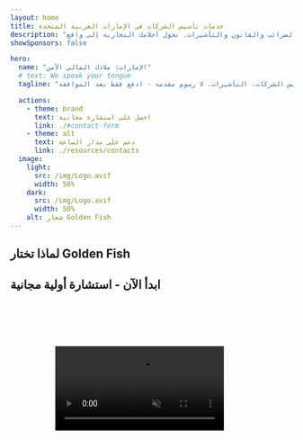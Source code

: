 ```yaml
---
layout: home
title: خدمات تأسيس الشركات في الإمارات العربية المتحدة
description: "خدمات خبيرة في تأسيس الشركات والدعم في الإمارات. حلول تأسيس الشركات والخدمات المصرفية والضرائب والقانون والتأشيرات. نحول أحلامك التجارية إلى واقع."
showSponsors: false

hero:
  name: "الإمارات: ملاذك المالي الآمن"
  # text: We speak your tongue
  tagline: "دعم تجاري شامل: الخدمات المصرفية، تأسيس الشركات، التأشيرات. لا رسوم مقدمة - ادفع فقط بعد الموافقة."

  actions:
    - theme: brand
      text: احصل على استشارة مجانية
      link: ./#contact-form
    - theme: alt
      text: دعم على مدار الساعة
      link: ./resources/contacts
  image:
    light:
      src: /img/Logo.avif
      width: 50%
    dark:
      src: /img/Logo.avif
      width: 50%
    alt: شعار Golden Fish
---
```


<FeatureCards :features="[
  {
    title: 'فتح الحساب المصرفي',
    details: 'افتح حسابات مصرفية شخصية أو تجارية بسهولة مع البنوك الإماراتية الموثوقة.',
    items: [
      'ضمان الموافقة على الحسابات المصرفية للشركات',
      'معدل نجاح 90%',
      '**لا رسوم مقدمة** - ادفع فقط بعد الموافقة',
    ],
    linkText: 'اقرأ المزيد',
    link: './uae-business/offer/banking/',
    icon: {
      light: '/img/iStock-2153786564.avif',
      dark: '/img/iStock-2166793628.avif',
      alt: 'الخدمات المصرفية'
    }
  },
  {
    title: 'التأشيرة الذهبية والإقامة',
    details: 'احصل على **Golden Visa** الإماراتية للإقامة طويلة الأمد مع عملية تقديم سلسة.',
    items: [
      '**لا حاجة لدخول الإمارات كل 6 أشهر**',
      'معدل نجاح 98%',
      '**لا رسوم مقدمة** - ادفع فقط بعد الموافقة',
    ],
    linkText: 'اقرأ المزيد',
    link: './uae-business/offer/golden-visa/',
    icon: {
      light: '/img/iStock-1312241253.avif',
      dark: '/img/ILON MASK ID.webp',
      alt: 'خدمات التأشيرات'
    }
  },
  {
    title: 'دليل تأسيس الشركات',
    details: 'دليل شامل لتأسيس الشركات في Free Zone والشركات الخارجية وMainland والفروع.',
    items: [
      '**ملكية أجنبية 100%** متاحة في Free Zones وMainland',
      'معدلات ضريبية منخفضة - 9% ضريبة شركات فقط',
      'لا قيود على العملات - سهولة إعادة رأس المال'
    ],
    linkText: 'اقرأ المزيد',
    link: './uae-business/company-registration/overview',
    icon: {
      light: '/img/iStock-2051326997.avif',
      dark: '/img/iStock-1448478309.jpg',
      alt: 'دليل تأسيس الشركات'
    }
  },
]" />

<FeatureCards :features="[
  {
    title: 'خدمات الامتثال',
    details: 'يرشدك خبراؤنا خلال متطلبات اللوائح الإماراتية المعقدة، بما في ذلك تقارير ESR وملفات UBO.',
    items: [],
    linkText: 'اقرأ المزيد',
    link: './uae-business/company-registration/ubo',
    icon: {
      light: '/img/iStock-1299393716.avif',
      dark: '/img/iStock-2149731304.avif',
      alt: 'خدمات الامتثال'
    }
  },
  {
    title: 'ضريبة الشركات وضريبة القيمة المضافة',
    details: 'نصائح خبيرة تضمن الامتثال لالتزامات ضريبة الشركات وضريبة القيمة المضافة مع الهيئة الاتحادية للضرائب.',
    items: [],
    linkText: 'اقرأ المزيد',
    link: './uae-business/company-registration/accounting-legal',
    icon: {
      light: '/img/iStock-1018285934.avif',
      dark: '/img/iStock-584576538.avif',
      alt: 'الخدمات الضريبية'
    }
  },
  {
    title: 'الخدمات القانونية',
    details: 'يقدم فريقنا القانوني المشورة حول قوانين الإمارات المتعلقة بعمليات الدمج والاستحواذ وإعادة الهيكلة والتمويل وحل النزاعات.',
    items: [],
    linkText: 'اقرأ المزيد',
    link: './uae-business/company-registration/Protect-Your-Business',
    icon: {
      light: '/img/iStock-650045508.avif',
      dark: '/img/iStock-1498627598.avif',
      alt: 'الخدمات القانونية'
    }
  },
  {
    title: 'المحاسبة والرواتب',
    details: 'يدير محاسبونا الشؤون المالية، ويقدمون خدمات مسك الدفاتر والتسوية والرواتب ودعم التدقيق، مما يوفر تكاليف التوظيف.',
    items: [],
    linkText: 'اقرأ المزيد',
    link: './resources/contacts',
    icon: {
      light: '/img/iStock-1022793868.avif',
      dark: '/img/iStock-1320130292.jpg',
      alt: 'خدمات المحاسبة'
    }
  },
]" />

## لماذا تختار Golden Fish

<BenefitsList :features="[
{
 icon: '💰',
 title: 'رسوم مبنية على النجاح',
 text: '**لا رسوم مقدمة - ادفع فقط بعد الموافقة.** شفافية كاملة بدون تكاليف خفية.'
},
{
 icon: '🔄',
 title: 'حلول متعددة',
 text: 'الوصول إلى البنوك المحلية والدولية. خيارات بديلة في حالة رفض الطلب الأساسي.'
},
{
 icon: '🏦',
 title: 'علاقات مصرفية',
 text: 'شراكات قوية مع كبرى البنوك في الإمارات والبنوك الدولية. تقديم طلبات لبنوك متعددة لزيادة فرص الموافقة.'
},
{
 icon: '📊',
 title: 'إدارة شاملة',
 text: 'معالجة شاملة من التوثيق إلى تفعيل الحساب، مع تحديثات أسبوعية للتقدم وتواصل مباشر مع البنك.'
},
{
 icon: '📝',
 title: 'توثيق احترافي',
 text: 'يقوم فريقنا بإعداد خطط عمل شاملة ويتعامل مع جميع وثائق الامتثال.'
},
{
 icon: '🤝',
 title: 'دعم مستمر',
 text: 'مساعدة مستمرة في العمليات المصرفية ومتطلبات الامتثال بعد فتح الحساب.'
}
]" />

## ابدأ الآن - استشارة أولية مجانية

<div id="contact-form"></div>

<!-- <ContactForm
 mediaUrl="/img/iStock-2185906461.mp4"
 redirectUrl="../../company-registration/banking"
 selectLabel="كيف يمكننا مساعدتك؟ *"
 selectPlaceholder="اختر نوع الخدمة"
 messagePlaceholder="وصف موجز لمتطلباتك"
 :selectOptions="[
   '🏦 فتح حساب مصرفي للشركات',
   '👨‍💼 تأسيس الشركات (Free Zone/Mainland/Branch)',
   '🌐 تأشيرة العمل/العمل الحر/الطلاب',
   '💎 Golden Visa (10 سنوات)',
   '📋 رخصة تجارية وتصاريح',
   '💰 خدمات الضرائب وضريبة القيمة المضافة للشركات',
   '📊 المحاسبة والرواتب',
   '⚖️ الخدمات القانونية',
   '📝 خدمات PRO والامتثال',
   'ℹ️ خدمات أخرى'
 ]"
/> -->

<video  autoplay muted playsinline style="padding: 80px" >
  <source src="/img/iStock-2185906461.mp4" type="video/mp4">
</video>

<ContactFormModal formName="اتصل بنا" buttonText="أرسل لنا رسالة" 
:services="['📝 تسجيل الشركات', '🏧 فتح الحسابات المصرفية', '🪪 EID و Golden Visa', 'خدمات أخرى']"/>

<!-- <br>

# قصص النجاح

<br>

<ImageGrid :images="[
  { src: '/img/iStock-1945498989.avif', href: './immigration.md', alt: 'الهجرة إلى الإمارات' },
  { src: '/img/iStock-1965736217.avif', href: './immigration.md', alt: 'الهجرة إلى الإمارات' },
]"/> -->
